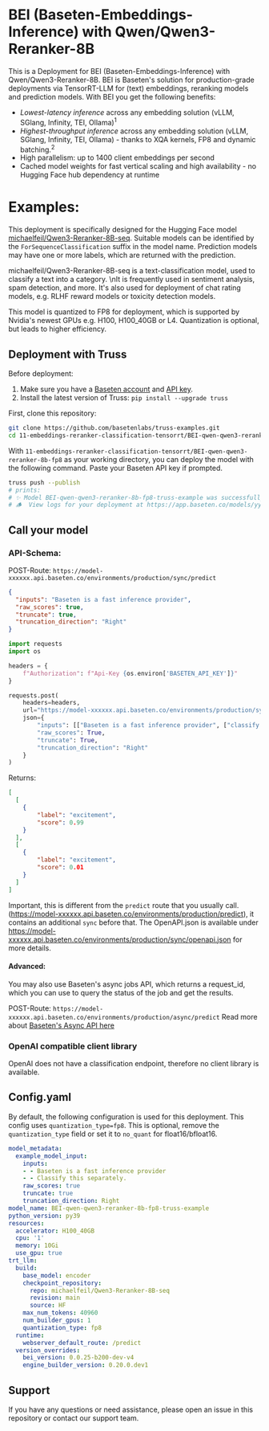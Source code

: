 # BEI (Baseten-Embeddings-Inference) with Qwen/Qwen3-Reranker-8B

This is a Deployment for BEI (Baseten-Embeddings-Inference) with Qwen/Qwen3-Reranker-8B. BEI is Baseten's solution for production-grade deployments via TensorRT-LLM for (text) embeddings, reranking models and prediction models.
With BEI you get the following benefits:
- *Lowest-latency inference* across any embedding solution (vLLM, SGlang, Infinity, TEI, Ollama)<sup>1</sup>
- *Highest-throughput inference* across any embedding solution (vLLM, SGlang, Infinity, TEI, Ollama) - thanks to XQA kernels, FP8 and dynamic batching.<sup>2</sup>
- High parallelism: up to 1400 client embeddings per second
- Cached model weights for fast vertical scaling and high availability - no Hugging Face hub dependency at runtime


# Examples:
This deployment is specifically designed for the Hugging Face model [michaelfeil/Qwen3-Reranker-8B-seq](https://huggingface.co/michaelfeil/Qwen3-Reranker-8B-seq).
Suitable models can be identified by the `ForSequenceClassification` suffix in the model name. Prediction models may have one or more labels, which are returned with the prediction.

michaelfeil/Qwen3-Reranker-8B-seq  is a text-classification model, used to classify a text into a category. \nIt is frequently used in sentiment analysis, spam detection, and more. It's also used for deployment of chat rating models, e.g. RLHF reward models or toxicity detection models.

This model is quantized to FP8 for deployment, which is supported by Nvidia's newest GPUs e.g. H100, H100_40GB or L4. Quantization is optional, but leads to higher efficiency.

## Deployment with Truss

Before deployment:

1. Make sure you have a [Baseten account](https://app.baseten.co/signup) and [API key](https://app.baseten.co/settings/account/api_keys).
2. Install the latest version of Truss: `pip install --upgrade truss`


First, clone this repository:
```sh
git clone https://github.com/basetenlabs/truss-examples.git
cd 11-embeddings-reranker-classification-tensorrt/BEI-qwen-qwen3-reranker-8b-fp8
```

With `11-embeddings-reranker-classification-tensorrt/BEI-qwen-qwen3-reranker-8b-fp8` as your working directory, you can deploy the model with the following command. Paste your Baseten API key if prompted.

```sh
truss push --publish
# prints:
# ✨ Model BEI-qwen-qwen3-reranker-8b-fp8-truss-example was successfully pushed ✨
# 🪵  View logs for your deployment at https://app.baseten.co/models/yyyyyy/logs/xxxxxx
```

## Call your model

### API-Schema:
POST-Route: `https://model-xxxxxx.api.baseten.co/environments/production/sync/predict`
```json
{
  "inputs": "Baseten is a fast inference provider",
  "raw_scores": true,
  "truncate": true,
  "truncation_direction": "Right"
}
```

```python
import requests
import os

headers = {
    f"Authorization": f"Api-Key {os.environ['BASETEN_API_KEY']}"
}

requests.post(
    headers=headers,
    url="https://model-xxxxxx.api.baseten.co/environments/production/sync/predict",
    json={
        "inputs": [["Baseten is a fast inference provider", ["classify this separately."]],
        "raw_scores": True,
        "truncate": True,
        "truncation_direction": "Right"
    }
)
```
Returns:
```json
[
  [
    {
        "label": "excitement",
        "score": 0.99
    }
  ],
  [
    {
        "label": "excitement",
        "score": 0.01
    }
  ]
]
```
Important, this is different from the `predict` route that you usually call. (https://model-xxxxxx.api.baseten.co/environments/production/predict), it contains an additional `sync` before that.
The OpenAPI.json is available under https://model-xxxxxx.api.baseten.co/environments/production/sync/openapi.json for more details.

#### Advanced:
You may also use Baseten's async jobs API, which returns a request_id, which you can use to query the status of the job and get the results.

POST-Route: `https://model-xxxxxx.api.baseten.co/environments/production/async/predict`
Read more about [Baseten's Async API here](https://docs.baseten.co/invoke/async)

### OpenAI compatible client library
OpenAI does not have a classification endpoint, therefore no client library is available.


## Config.yaml
By default, the following configuration is used for this deployment. This config uses `quantization_type=fp8`. This is optional, remove the `quantization_type` field or set it to `no_quant` for float16/bfloat16.

```yaml
model_metadata:
  example_model_input:
    inputs:
    - - Baseten is a fast inference provider
    - - Classify this separately.
    raw_scores: true
    truncate: true
    truncation_direction: Right
model_name: BEI-qwen-qwen3-reranker-8b-fp8-truss-example
python_version: py39
resources:
  accelerator: H100_40GB
  cpu: '1'
  memory: 10Gi
  use_gpu: true
trt_llm:
  build:
    base_model: encoder
    checkpoint_repository:
      repo: michaelfeil/Qwen3-Reranker-8B-seq
      revision: main
      source: HF
    max_num_tokens: 40960
    num_builder_gpus: 1
    quantization_type: fp8
  runtime:
    webserver_default_route: /predict
  version_overrides:
    bei_version: 0.0.25-b200-dev-v4
    engine_builder_version: 0.20.0.dev1

```

## Support
If you have any questions or need assistance, please open an issue in this repository or contact our support team.
